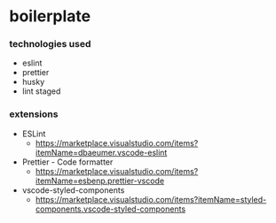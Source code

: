 # boilerplate

### technologies used

- eslint
- prettier
- husky
- lint staged

### extensions

- ESLint
    - https://marketplace.visualstudio.com/items?itemName=dbaeumer.vscode-eslint
- Prettier - Code formatter
    - https://marketplace.visualstudio.com/items?itemName=esbenp.prettier-vscode
- vscode-styled-components
    - https://marketplace.visualstudio.com/items?itemName=styled-components.vscode-styled-components

